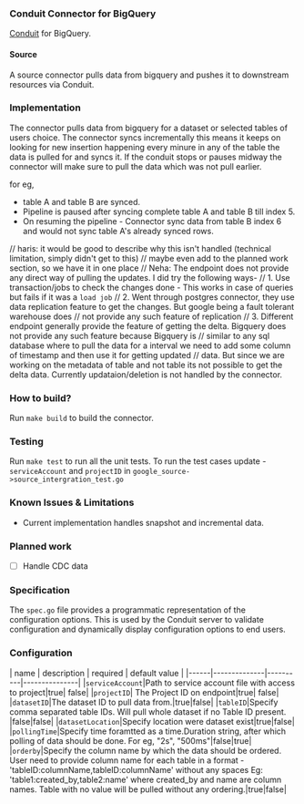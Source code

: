 ### Conduit Connector for BigQuery
[Conduit](https://conduit.io) for BigQuery.

#### Source
A source connector pulls data from bigquery and pushes it to downstream resources via Conduit.

### Implementation
The connector pulls data from bigquery for a dataset or selected tables of users choice. The connector syncs incrementally this means
it keeps on looking for new insertion happening every minure in any of the table the data is pulled for and syncs it. 
If the conduit stops or pauses midway the connector will make sure to pull the data which was not pull earlier. 

for eg,
- table A and table B are synced.
- Pipeline is paused after syncing complete table A and table B till index 5.
- On resuming the pipeline - Connector sync data from table B index 6 and would not sync table A's already synced rows.

// haris: it would be good to describe why this isn't handled (technical limitation, simply didn't get to this)
// maybe even add to the planned work section, so we have it in one place 
// Neha: The endpoint does not provide any direct way of pulling the updates. I did try the following ways-
// 1. Use transaction/jobs to check the changes done - This works in case of queries but fails if it was a `load job`
// 2. Went through postgres connector, they use data replication feature to get the changes. But google being a fault tolerant warehouse does
//    not provide any such feature of replication
// 3. Different endpoint generally provide the feature of getting the delta. Bigquery does not provide any such feature because Bigquery is 
//    similar to any sql database where to pull the data for a interval we need to add some column of timestamp and then use it for getting updated
//    data. But since we are working on the metadata of table and not table its not possible to get the delta data.
Currently updataion/deletion is not handled by the connector.

### How to build?
Run `make build` to build the connector.

### Testing
Run `make test` to run all the unit tests. To run the test cases update - `serviceAccount` and `projectID`
in `google_source->source_intergration_test.go` 

### Known Issues & Limitations
* Current implementation handles snapshot and incremental data.

### Planned work
- [ ] Handle CDC data

### Specification
The `spec.go` file provides a programmatic representation of the configuration options. This is used by the Conduit
server to validate configuration and dynamically display configuration options to end users.

### Configuration
[comment]: <> (fix table format and spacing)
| name |  description | required | default value |
|------|--------------|----------|---------------|
|`serviceAccount`|Path to service account file with access to project|true| false|
|`projectID`| The Project ID on endpoint|true| false|
|`datasetID`|The dataset ID to pull data from.|true|false|
|`tableID`|Specify comma separated table IDs. Will pull whole dataset if no Table ID present. |false|false|
|`datasetLocation`|Specify location were dataset exist|true|false|
|`pollingTime`|Specify time foramtted as a time.Duration string, after which polling of data should be done. For eg, "2s", "500ms"|false|true|
|`orderby`|Specify the column name by which the data should be ordered. User need to provide column name for each table in a format - 'tableID:columnName,tableID:columnName' without any spaces Eg: 'table1:created_by,table2:name' where created_by and name are column names. Table with no value will be pulled without any ordering.|true|false|

 